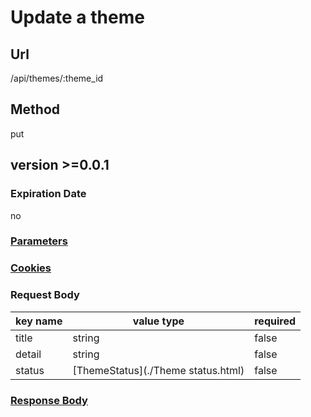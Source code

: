 # Update a theme

## Url

/api/themes/:theme_id

## Method

put

## version >=0.0.1

### Expiration Date

no

### [Parameters](./Parameters.html)

### [Cookies](./Cookies.html)

### Request Body

key name | value type | required
--- | --- | ---
title | string | false
detail | string | false
status | [ThemeStatus](./Theme status.html) | false

### [Response Body](./Response.html)
